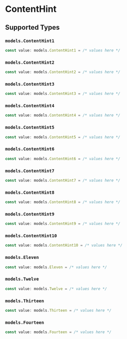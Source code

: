 # ContentHint


## Supported Types

### `models.ContentHint1`

```typescript
const value: models.ContentHint1 = /* values here */
```

### `models.ContentHint2`

```typescript
const value: models.ContentHint2 = /* values here */
```

### `models.ContentHint3`

```typescript
const value: models.ContentHint3 = /* values here */
```

### `models.ContentHint4`

```typescript
const value: models.ContentHint4 = /* values here */
```

### `models.ContentHint5`

```typescript
const value: models.ContentHint5 = /* values here */
```

### `models.ContentHint6`

```typescript
const value: models.ContentHint6 = /* values here */
```

### `models.ContentHint7`

```typescript
const value: models.ContentHint7 = /* values here */
```

### `models.ContentHint8`

```typescript
const value: models.ContentHint8 = /* values here */
```

### `models.ContentHint9`

```typescript
const value: models.ContentHint9 = /* values here */
```

### `models.ContentHint10`

```typescript
const value: models.ContentHint10 = /* values here */
```

### `models.Eleven`

```typescript
const value: models.Eleven = /* values here */
```

### `models.Twelve`

```typescript
const value: models.Twelve = /* values here */
```

### `models.Thirteen`

```typescript
const value: models.Thirteen = /* values here */
```

### `models.Fourteen`

```typescript
const value: models.Fourteen = /* values here */
```

